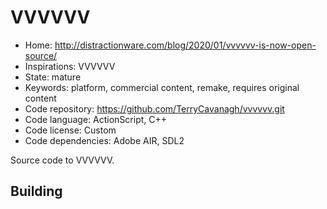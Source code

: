 # VVVVVV

- Home: http://distractionware.com/blog/2020/01/vvvvvv-is-now-open-source/
- Inspirations: VVVVVV
- State: mature
- Keywords: platform, commercial content, remake, requires original content
- Code repository: https://github.com/TerryCavanagh/vvvvvv.git
- Code language: ActionScript, C++
- Code license: Custom
- Code dependencies: Adobe AIR, SDL2

Source code to VVVVVV.

## Building
